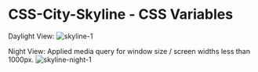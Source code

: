 # CSS-City-Skyline - CSS Variables
 
Daylight View: 
![skyline-1](https://user-images.githubusercontent.com/63796776/181816009-93e32328-a530-447f-aa41-d303ae79ca87.jpg)

Night View: Applied media query for window size / screen widths less than 1000px.
![skyline-night-1](https://user-images.githubusercontent.com/63796776/181815988-e6921363-824c-4c4c-9baf-71ae8d92bc34.jpg)
